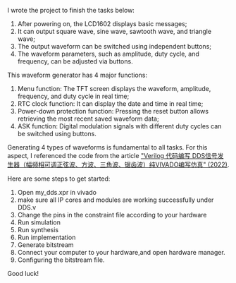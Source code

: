 I wrote the project to finish the tasks below:
1. After powering on, the LCD1602 displays basic messages;
2. It can output square wave, sine wave, sawtooth wave, and triangle wave;
3. The output waveform can be switched using independent buttons;
4. The waveform parameters, such as amplitude, duty cycle, and frequency, can be adjusted via buttons.

This waveform generator has 4 major functions:
1. Menu function: The TFT screen displays the waveform, amplitude, frequency, and duty cycle in real time;
2. RTC clock function: It can display the date and time in real time;
3. Power-down protection function: Pressing the reset button allows retrieving the most recent saved waveform data;
4. ASK function: Digital modulation signals with different duty cycles can be switched using buttons. 

Generating 4 types of waveforms is fundamental to all tasks. For this aspect, I referenced the code from the article ["Verilog 代码编写 DDS信号发生器（幅频相可调正弦波、方波、三角波、锯齿波）纯VIVADO编写仿真" (2022)](https://blog.csdn.net/qq_46132759/article/details/122651657).

Here are some steps to get started:
1. Open my_dds.xpr in vivado
2. make sure all IP cores and modules are working successfully under DDS.v
3. Change the pins in the constraint file according to your hardware
4. Run simulation
5. Run synthesis
6. Run implementation
7. Generate bitstream
8. Connect your computer to your hardware,and open hardware manager.
9. Configuring the bitstream file.

Good luck!